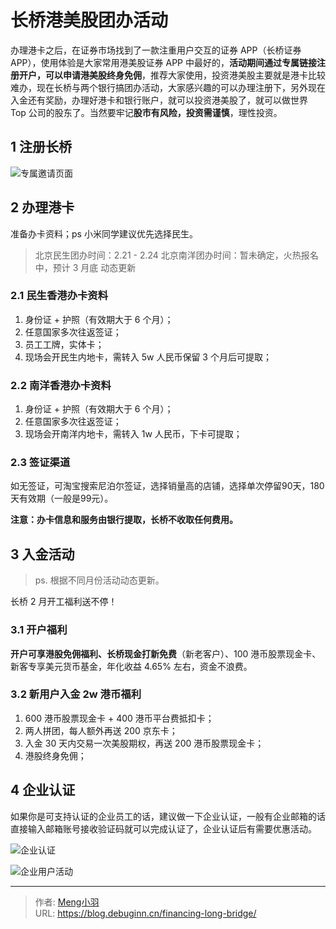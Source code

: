 # 长桥港美股团办活动


办理港卡之后，在证券市场找到了一款注重用户交互的证券 APP（长桥证券 APP），使用体验是大家常用港美股证券 APP 中最好的，**活动期间通过专属链接注册开户，可以申请港美股终身免佣**，推荐大家使用，投资港美股主要就是港卡比较难办，现在长桥与两个银行搞团办活动，大家感兴趣的可以办理注册下，另外现在入金还有奖励，办理好港卡和银行账户，就可以投资港美股了，就可以做世界 Top 公司的股东了。当然要牢记**股市有风险，投资需谨慎**，理性投资。

## 1 注册长桥

![专属邀请页面](https://image.debuginn.cn/202302242233592.jpeg)

## 2 办理港卡

准备办卡资料；ps 小米同学建议优先选择民生。

> 北京民生团办时间：2.21 - 2.24 
> 北京南洋团办时间：暂未确定，火热报名中，预计 3 月底 
> 动态更新

### 2.1 民生香港办卡资料

1. 身份证 + 护照（有效期大于 6 个月）；
2. 任意国家多次往返签证；
3. 员工工牌，实体卡； 
4. 现场会开民生内地卡，需转入 5w 人民币保留 3 个月后可提取；

### 2.2 南洋香港办卡资料

1. 身份证 + 护照（有效期大于 6 个月）； 
2. 任意国家多次往返签证； 
3. 现场会开南洋内地卡，需转入 1w 人民币，下卡可提取；

### 2.3 签证渠道

如无签证，可淘宝搜索尼泊尔签证，选择销量高的店铺，选择单次停留90天，180天有效期（一般是99元）。

**注意：办卡信息和服务由银行提取，长桥不收取任何费用。**

## 3 入金活动

> ps. 根据不同月份活动动态更新。

长桥 2 月开工福利送不停！

### 3.1 开户福利

**开户可享港股免佣福利、长桥现金打新免费**（新老客户）、100 港币股票现金卡、新客专享美元货币基金，年化收益 4.65% 左右，资金不浪费。

### 3.2 新用户入金 2w 港币福利

1. 600 港币股票现金卡 + 400 港币平台费抵扣卡；
2. 两人拼团，每人额外再送 200 京东卡； 
3. 入金 30 天内交易一次美股期权，再送 200 港币股票现金卡； 
4. 港股终身免佣；

## 4 企业认证

如果你是可支持认证的企业员工的话，建议做一下企业认证，一般有企业邮箱的话直接输入邮箱账号接收验证码就可以完成认证了，企业认证后有需要优惠活动。

![企业认证](https://image.debuginn.cn/202302242229071.jpeg)

![企业用户活动](https://image.debuginn.cn/202302242230664.png)

---

> 作者: [Meng小羽](https://www.debuginn.cn)  
> URL: https://blog.debuginn.cn/financing-long-bridge/  

